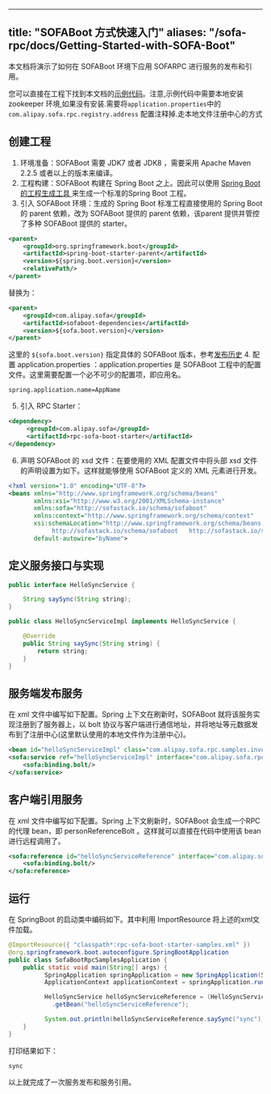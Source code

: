 
---
title: "SOFABoot 方式快速入门"
aliases: "/sofa-rpc/docs/Getting-Started-with-SOFA-Boot"
---


本文档将演示了如何在 SOFABoot 环境下应用 SOFARPC 进行服务的发布和引用。

您可以直接在工程下找到本文档的[示例代码](https://github.com/sofastack-guides/sofa-boot-guides/tree/master/sofaboot-sample-with-rpc)。注意,示例代码中需要本地安装 zookeeper 环境,如果没有安装.需要将`application.properties`中的`com.alipay.sofa.rpc.registry.address` 配置注释掉.走本地文件注册中心的方式

## 创建工程
1. 环境准备：SOFABoot 需要 JDK7 或者 JDK8 ，需要采用 Apache Maven 2.2.5 或者以上的版本来编译。
2. 工程构建：SOFABoot 构建在 Spring Boot 之上。因此可以使用 [Spring Boot 的工程生成工具 ](http://start.spring.io/)来生成一个标准的Spring Boot 工程。
3. 引入 SOFABoot 环境：生成的 Spring Boot 标准工程直接使用的 Spring Boot 的 parent 依赖，改为 SOFABoot 提供的 parent 依赖，该parent 提供并管控了多种 SOFABoot 提供的 starter。
```xml
<parent>
    <groupId>org.springframework.boot</groupId>
    <artifactId>spring-boot-starter-parent</artifactId>
    <version>${spring.boot.version}</version>
    <relativePath/>
</parent>
```
替换为：
```xml
<parent>
    <groupId>com.alipay.sofa</groupId>
    <artifactId>sofaboot-dependencies</artifactId>
    <version>${sofa.boot.version}</version>
</parent>
```
这里的 `${sofa.boot.version}` 指定具体的 SOFABoot 版本，参考[发布历史](https://github.com/sofastack/sofa-boot/releases)
4. 配置 application.properties ：application.properties 是 SOFABoot 工程中的配置文件。这里需要配置一个必不可少的配置项，即应用名。
```
spring.application.name=AppName
```
5. 引入 RPC Starter：
```xml
<dependency>
     <groupId>com.alipay.sofa</groupId>
     <artifactId>rpc-sofa-boot-starter</artifactId>
</dependency>
```
6. 声明 SOFABoot 的 xsd 文件：在要使用的 XML 配置文件中将头部 xsd 文件的声明设置为如下。这样就能够使用 SOFABoot 定义的 XML 元素进行开发。
```xml
<?xml version="1.0" encoding="UTF-8"?>
<beans xmlns="http://www.springframework.org/schema/beans"
       xmlns:xsi="http://www.w3.org/2001/XMLSchema-instance"
       xmlns:sofa="http://sofastack.io/schema/sofaboot"
       xmlns:context="http://www.springframework.org/schema/context"
       xsi:schemaLocation="http://www.springframework.org/schema/beans http://www.springframework.org/schema/beans/spring-beans.xsd
            http://sofastack.io/schema/sofaboot   http://sofastack.io/schema/sofaboot.xsd"
       default-autowire="byName">
```

## 定义服务接口与实现
```java
public interface HelloSyncService {

    String saySync(String string);
}
```
```java
public class HelloSyncServiceImpl implements HelloSyncService {

    @Override
    public String saySync(String string) {
        return string;
    }
}
```
## 服务端发布服务
在 xml 文件中编写如下配置。Spring 上下文在刷新时，SOFABoot 就将该服务实现注册到了服务器上，以 bolt 协议与客户端进行通信地址，并将地址等元数据发布到了注册中心(这里默认使用的本地文件作为注册中心)。
```xml
<bean id="helloSyncServiceImpl" class="com.alipay.sofa.rpc.samples.invoke.HelloSyncServiceImpl"/>
<sofa:service ref="helloSyncServiceImpl" interface="com.alipay.sofa.rpc.samples.invoke.HelloSyncService">
    <sofa:binding.bolt/>
</sofa:service>
```

## 客户端引用服务
在 xml 文件中编写如下配置。Spring 上下文刷新时，SOFABoot 会生成一个RPC的代理 bean，即 personReferenceBolt 。这样就可以直接在代码中使用该 bean 进行远程调用了。

```xml
<sofa:reference id="helloSyncServiceReference" interface="com.alipay.sofa.rpc.samples.invoke.HelloSyncService">
    <sofa:binding.bolt/>
</sofa:reference>
```
## 运行
在 SpringBoot 的启动类中编码如下。其中利用 ImportResource 将上述的xml文件加载。
```java
@ImportResource({ "classpath*:rpc-sofa-boot-starter-samples.xml" })
@org.springframework.boot.autoconfigure.SpringBootApplication
public class SofaBootRpcSamplesApplication {
    public static void main(String[] args) {
          SpringApplication springApplication = new SpringApplication(SofaBootRpcSamplesApplication.class);
          ApplicationContext applicationContext = springApplication.run(args);          

          HelloSyncService helloSyncServiceReference = (HelloSyncService) applicationContext
            .getBean("helloSyncServiceReference");

          System.out.println(helloSyncServiceReference.saySync("sync"));
    }
}
```
打印结果如下：

```
sync
```
以上就完成了一次服务发布和服务引用。
